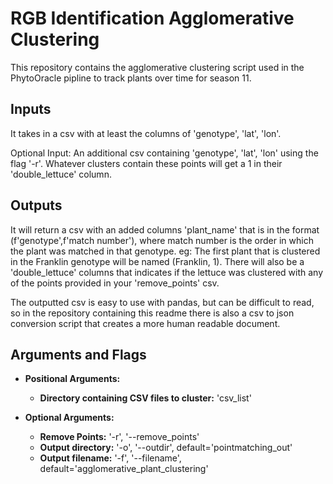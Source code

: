# RGB Identification Agglomerative Clustering

This repository contains the agglomerative clustering script used in the PhytoOracle pipline to track plants over time for season 11. 

## Inputs
It takes in a csv with at least the columns of 'genotype', 'lat', 'lon'.

Optional Input: An additional csv containing 'genotype', 'lat', 'lon' using the flag '-r'. Whatever clusters contain these points will get a 1 in their 'double_lettuce' column.

## Outputs
It will return a csv with an added columns 'plant_name' that is in the format (f'genotype',f'match number'), where match number is the order in which the plant was matched in that genotype. eg: The first plant that is clustered in the Franklin genotype will be named (Franklin, 1). There will also be a 'double_lettuce' columns that indicates if the lettuce was clustered with any of the points provided in your 'remove_points' csv. 

The outputted csv is easy to use with pandas, but can be difficult to read, so in the repository containing this readme there is also a csv to json conversion script that creates a more human readable document.

## Arguments and Flags

* **Positional Arguments:** 
    * **Directory containing CSV files to cluster:** 'csv_list'
    
* **Optional Arguments:**
    * **Remove Points:** '-r', '--remove_points'
    * **Output directory:** '-o', '--outdir', default='pointmatching_out'
    * **Output filename:** '-f', '--filename', default='agglomerative_plant_clustering'



